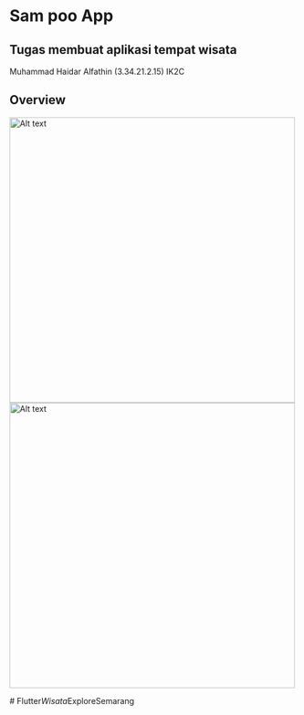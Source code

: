 # Sam poo App

## Tugas membuat aplikasi tempat wisata
Muhammad Haidar Alfathin (3.34.21.2.15)
IK2C

## Overview
<img src="https://user-images.githubusercontent.com/24749494/198841797-74b01fed-2b5c-4cf4-9ff2-f79e72acdaec.jpeg" alt="Alt text" style="height: 500px;">
<img src="https://user-images.githubusercontent.com/24749494/198841799-69e1e642-e077-4197-aee7-1cc485b3ceb7.jpeg" alt="Alt text" style="height: 500px;">

#   F l u t t e r _ W i s a t a _ E x p l o r e S e m a r a n g  
 